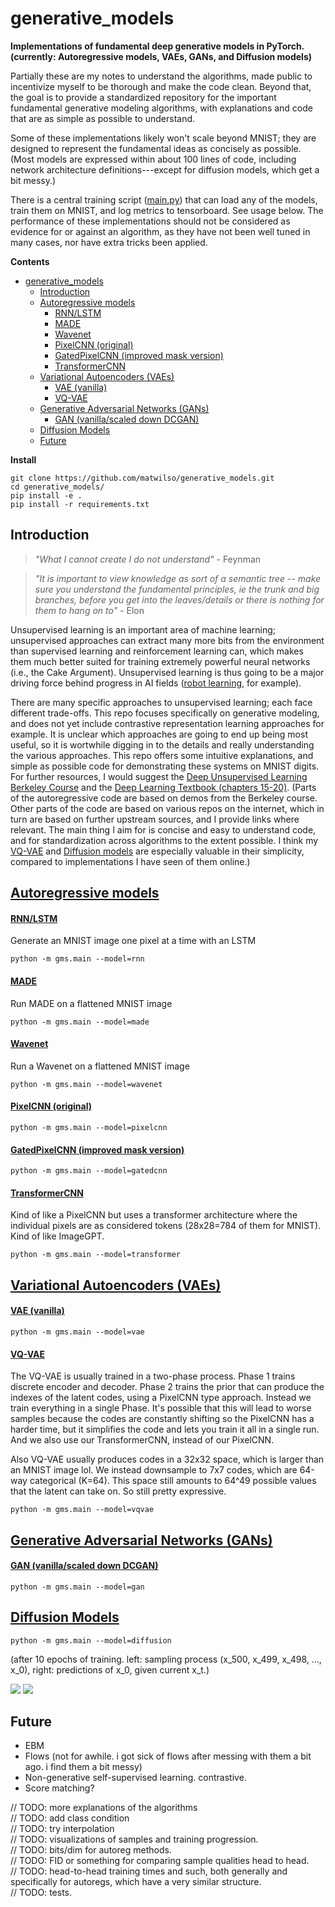 # generative_models

**Implementations of fundamental deep generative models in PyTorch. (currently: Autoregressive models, VAEs, GANs, and Diffusion models)**

<!--, along with descriptions using simple language.-->

<!--probably ought to add some description of why i think generative models are important to understand-->

Partially these are my notes to understand the algorithms, made public to incentivize myself to be thorough and make the code clean.
Beyond that, the goal is to provide a standardized repository for the important fundamental generative modeling algorithms,
with explanations and code that are as simple as possible to understand.

Some of these implementations likely won't scale beyond MNIST; they are designed to represent the fundamental ideas as concisely as possible.
(Most models are expressed within about 100 lines of code, including network architecture definitions---except for diffusion models, which get a bit messy.)

There is a central training script ([main.py](./gms/main.py)) that can load any of the models, train
them on MNIST, and log metrics to tensorboard. See usage below.
The performance of these implementations should not be considered as evidence for or against an algorithm,
as they have not been well tuned in many cases, nor have extra tricks been applied.

**Contents**
- [generative_models](#generative_models)
  - [Introduction](#introduction)
  - [Autoregressive models](#autoregressive-models)
      - [RNN/LSTM](#rnnlstm)
      - [MADE](#made)
      - [Wavenet](#wavenet)
      - [PixelCNN (original)](#pixelcnn-original)
      - [GatedPixelCNN (improved mask version)](#gatedpixelcnn-improved-mask-version)
      - [TransformerCNN](#transformercnn)
  - [Variational Autoencoders (VAEs)](#variational-autoencoders-vaes)
      - [VAE (vanilla)](#vae-vanilla)
      - [VQ-VAE](#vq-vae)
  - [Generative Adversarial Networks (GANs)](#generative-adversarial-networks-gans)
      - [GAN (vanilla/scaled down DCGAN)](#gan-vanillascaled-down-dcgan)
  - [Diffusion Models](#diffusion-models)
  - [Future](#future)

**Install**
```
git clone https://github.com/matwilso/generative_models.git
cd generative_models/
pip install -e .
pip install -r requirements.txt
```

## Introduction

>*"What I cannot create I do not understand"* - Feynman

>*"It is important to view knowledge as sort of a semantic tree -- make sure you understand the fundamental principles, ie the trunk and big branches, before you get into the leaves/details or there is nothing for them to hang on to"* - Elon

Unsupervised learning is an important area of machine learning; unsupervised approaches can extract many more bits from the environment than supervised learning and reinforcement learning can,
which makes them much better suited for training extremely powerful neural networks (i.e., the Cake Argument).
Unsupervised learning is thus going to be a major driving force behind progress in AI fields ([robot learning](https://matwilso.github.io/robot-future/), for example).

There are many specific approaches to unsupervised learning; each face different trade-offs.
This repo focuses specifically on generative modeling, and does not yet include contrastive representation learning approaches for example.
It is unclear which approaches are going to end up being most useful, so it is wortwhile digging in to the details and really understanding the various approaches.
This repo offers some intuitive explanations, and simple as possible code for demonstrating these
systems on MNIST digits. For further resources, I would suggest the [Deep Unsupervised Learning Berkeley Course](https://sites.google.com/view/berkeley-cs294-158-sp20/) and the [Deep Learning Textbook (chapters 15-20)](https://www.deeplearningbook.org/).
(Parts of the autoregressive code are based on demos from the Berkeley course. Other parts of the code
are based on various repos on the internet, which in turn are based on further upstream sources, and I provide links where relevant.
The main thing I aim for is concise and easy to understand code, and for standardization across algorithms to the extent possible.
I think my [VQ-VAE](./gms/vaes/vqvae.py) and [Diffusion models](./gms/diffusion/diffusion.py)
are especially valuable in their simplicity, compared to implementations I have seen of them online.)

<!--
, so it is important
to understand the fundamental approaches.

, that is going to be central
to the future of the field, fundamentally because they allow us to extract more useful bits from the environment.
And the cliched quote that "What I cannot create, I do not understand".

Over the years, we have developed several ways of using neural networks to generate data. 
You can break these into various classes, and each class faces various trade-offs and are useful in various settings.

It is unclear which is ultimately the most useful.
From 2015-2018, GANs were in the lead. But now I feel like
likelihood based approaches, including autoregressive models (mostly because of Transformers) and 
VAEs/VQVAEs have pulled ahead.
But who knows what might be useful from older approaches, Flows, and other things that
are just emerging or yet to be discovered.

We decouple the implementations from complex architectures, when possible.
The complex arches are important to understand. But also they add complexity to the core ideas.
And should be treated in some isolation.
-->

## [Autoregressive models](gms/autoregs)

#### [RNN/LSTM](gms/autoregs/rnn.py)
Generate an MNIST image one pixel at a time with an LSTM
```
python -m gms.main --model=rnn
```
#### [MADE](gms/autoregs/made.py)
Run MADE on a flattened MNIST image
```
python -m gms.main --model=made
```
#### [Wavenet](gms/autoregs/wavenet.py)
Run a Wavenet on a flattened MNIST image
```
python -m gms.main --model=wavenet
```
#### [PixelCNN (original)](gms/autoregs/pixelcnn.py)
```
python -m gms.main --model=pixelcnn
```
#### [GatedPixelCNN (improved mask version)](gms/autoregs/gatedcnn.py)
```
python -m gms.main --model=gatedcnn
```
#### [TransformerCNN](gms/autoregs/transformer.py)
Kind of like a PixelCNN but uses a transformer architecture where the individual pixels are as considered tokens (28x28=784 of them for MNIST).
Kind of like ImageGPT.
```
python -m gms.main --model=transformer
```

## [Variational Autoencoders (VAEs)](gms/vaes/)

#### [VAE (vanilla)](gms/vaes/vae.py)
```
python -m gms.main --model=vae
```
#### [VQ-VAE](gms/vaes/vqvae.py)

The VQ-VAE is usually trained in a two-phase process. Phase 1 trains discrete encoder and decoder. Phase 2 trains
the prior that can produce the indexes of the latent codes, using a PixelCNN type approach.
Instead we train everything in a single Phase.
It's possible that this will lead to worse samples because the codes are constantly shifting so the PixelCNN has a harder time, but it simplifies
the code and lets you train it all in a single run.
And we also use our TransformerCNN, instead of our PixelCNN.

Also VQ-VAE usually produces codes in a 32x32 space, which is larger than an MNIST image lol.
We instead downsample to 7x7 codes, which are 64-way categorical (K=64). This space still amounts 
to 64^49 possible values that the latent can take on. So still pretty expressive.

```
python -m gms.main --model=vqvae
```
## [Generative Adversarial Networks (GANs)](gms/gans/)

#### [GAN (vanilla/scaled down DCGAN)](gms/gans/gan.py)
```
python -m gms.main --model=gan
```

## [Diffusion Models](gms/diffusion/)

```
python -m gms.main --model=diffusion
```

(after 10 epochs of training. left: sampling process (x_500, x_499, x_498, ..., x_0), right: predictions of x_0, given current x_t.)

![](assets/diffusion_sample_10.gif)
![](assets/diffusion_10.gif)


## Future
- EBM
- Flows (not for awhile. i got sick of flows after messing with them a bit ago. i find them a bit messy)
- Non-generative self-supervised learning. contrastive.
- Score matching?

// TODO: more explanations of the algorithms <br>
// TODO: add class condition <br>
// TODO: try interpolation <br>
// TODO: visualizations of samples and training progression. <br>
// TODO: bits/dim for autoreg methods.  <br>
// TODO: FID or something for comparing sample qualities head to head. <br>
// TODO: head-to-head training times and such, both generally and specifically for autoregs, which have a very similar structure. <br>
// TODO: tests. <br>
